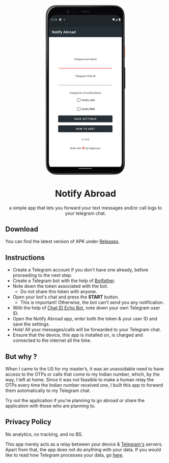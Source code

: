 <div align="center">
  <p><img width="250" src="assets/mobile-ss1.png?raw=true"/></p>
  <h1>Notify Abroad</h1>
  <p>a simple app that lets you forward your text messages and/or call logs to your telegram chat.</p>
</div>

## Download

You can find the latest version of APK under [Releases](https://github.com/rajkumaar23/notify-abroad/releases/latest).

## Instructions

- Create a Telegram account if you don't have one already, before proceeding to the next step.
- Create a Telegram bot with the help of [Botfather](https://t.me/botfather).
- Note down the token associated with the bot.
  - Do not share this token with anyone.
- Open your bot's chat and press the **START** button.
  - This is important! Otherwise, the bot can't send you any notification.
- With the help of [Chat ID Echo Bot](https://t.me/chat_id_echo_bot), note down your own Telegram user ID.
- Open the Notify Abroad app, enter both the token & your user ID and save the settings.
- Hola! All your messages/calls will be forwarded to your Telegram chat.
- Ensure that the device, this app is installed on, is charged and connected to the internet all the time.

## But why ?
When I came to the US for my master’s, it was an unavoidable need to have access to the OTPs or calls that come to my Indian number, which, by the way, I left at home. Since it was not feasible to make a human relay the OTPs every time the Indian number received one, I built this app to forward them automatically to my Telegram chat.

Try out the application if you’re planning to go abroad or share the application with those who are planning to.

## Privacy Policy

No analytics, no tracking, and no BS.

This app merely acts as a relay between your device & [Telegram's](https://telegram.org) servers. Apart from that, the app does not do anything with your data. If you would like to read how Telegram processes your data, go [here](https://telegram.org/privacy?setln=en).
